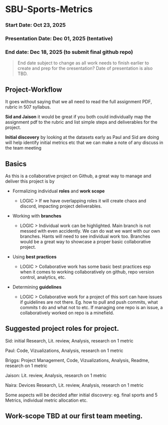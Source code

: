 # SBU-Sports-Metrics

### Start Date: Oct 23, 2025

### Presentation Date: Dec 01, 2025 (tentative)

### End date: Dec 18, 2025 (to submit final github repo)

> End date subject to change as all work needs to finish earlier to create and prep for the oresentation? Date of presentation is also TBD.

## Project-Workflow

It goes without saying that we all need to read the full assignment PDF, rubric in 507 syllabus.

**Sid and Jaison** it would be great if you both could individually map the assignment pdf to the rubric and list simple steps and deliverables for the project.

**Initial discovery** by looking at the datasets early as Paul and Sid are doing will help identify initial metrics etc that we can make a note of any discuss in the team meeting 

## Basics

As this is a collaborative project on Github, a great way to manage and deliver this project is by 

- Formalizing individual **roles** and **work scope**
    - LOGIC > If we have overlapping roles it will create chaos and discord, impacting project deliverables.

- Working with **branches**
    - LOGIC > Individual work can be highlighted. Main branch is not messed with even accidently. We can do wat we want with our own branches. Hants will need to see individual work too. Branches would be a great way to showcase a proper basic collaborative project.

- Using **best practices** 
    - LOGIC > Collaborative work has some basic best practices esp when it comes to working collaboratively on github, repo version control, analytics, etc.

- Determining **guidelines**
    - LOGIC > Collaborative work for a project of this sort can have issues if guidelines are not there. Eg. how to pull and push commits, what commits t do and what not to etc. If managing one repo is an issue, a collaboratively worked on repo is a minefield.

## Suggested project roles for project.

Sid: initial Research, Lit. review, Analysis, research on 1 metric

Paul: Code, Vizualizations, Analysis, research on 1 metric

Briggs: Project Management, Code, Vizualizations, Analysis, Readme, research on 1 metric

Jaison: Lit. review, Analysis, research on 1 metric

Naira: Devices Research, Lit. review, Analysis, research on 1 metric

Some aspects will be decided after initial discovery: eg. final sports and 5 Metrics, individual metric allocation etc.

## Work-scope TBD at our first team meeting. 














